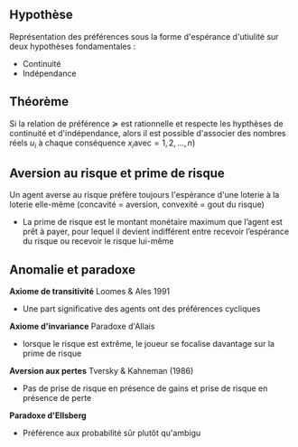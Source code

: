 ## Hypothèse
Représentation des préférences sous la forme d'espérance d'utiulité sur deux hypothèses fondamentales :
- Continuité
- Indépendance

## Théorème
Si la relation de préférence $\succeq$ est rationnelle et respecte les hypthèses de continuité et d'indépendance, alors il est possible d'associer des nombres réels $u_{i}$ à chaque conséquence $x_{i} \text{avec} =1,2,\dots,n)$

## Aversion au risque et prime de risque
Un agent averse au risque préfère toujours l'espérance d'une loterie à la loterie elle-même
(concavité = aversion, convexité = gout du risque)
- La prime de risque est le montant monétaire maximum que l’agent est
prêt à payer, pour lequel il devient indifférent entre recevoir l’espérance
du risque ou recevoir le risque lui-même

## Anomalie et paradoxe
**Axiome de transitivité**
Loomes & Ales 1991
- Une part significative des agents ont des préférences cycliques

**Axiome d'invariance**
Paradoxe d'Allais
- lorsque le risque est extrême, le joueur se focalise davantage sur la prime de risque

**Aversion aux pertes**
Tversky & Kahneman (1986)
- Pas de prise de risque en présence de gains et prise de risque en présence de perte

**Paradoxe d'Ellsberg**
- Préférence aux probabilité sûr plutôt qu'ambigu
